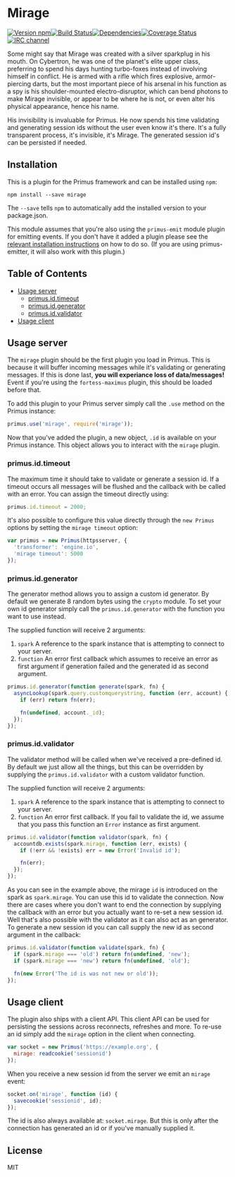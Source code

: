 # Mirage

[![Version npm](http://img.shields.io/npm/v/mirage.svg?style=flat-square)](http://browsenpm.org/package/mirage)[![Build Status](http://img.shields.io/travis/primus/mirage/master.svg?style=flat-square)](https://travis-ci.org/primus/mirage)[![Dependencies](https://img.shields.io/david/primus/mirage.svg?style=flat-square)](https://david-dm.org/primus/mirage)[![Coverage Status](http://img.shields.io/coveralls/primus/mirage/master.svg?style=flat-square)](https://coveralls.io/r/primus/mirage?branch=master)[![IRC channel](http://img.shields.io/badge/IRC-irc.freenode.net%23primus-00a8ff.svg?style=flat-square)](http://webchat.freenode.net/?channels=primus)

Some might say that Mirage was created with a silver sparkplug in his mouth. On
Cybertron, he was one of the planet's elite upper class, preferring to spend his
days hunting turbo-foxes instead of involving himself in conflict. He is armed
with a rifle which fires explosive, armor-piercing darts, but the most important
piece of his arsenal in his function as a spy is his shoulder-mounted
electro-disruptor, which can bend photons to make Mirage invisible, or appear to
be where he is not, or even alter his physical appearance, hence his name.

His invisibility is invaluable for Primus. He now spends his time validating and
generating session ids without the user even know it's there. It's a fully
transparent process, it's invisible, it's Mirage. The generated session id's can
be persisted if needed.

## Installation

This is a plugin for the Primus framework and can be installed using `npm`:

```
npm install --save mirage
```

The `--save` tells `npm` to automatically add the installed version to your
package.json.

This module assumes that you're also using the `primus-emit` module plugin for
emitting events. If you don't have it added a plugin please see the [relevant
installation instructions](https://github.com/primus/emit) on how to do so. (If
you are using primus-emitter, it will also work with this plugin.)

## Table of Contents

- [Usage server](#usage-server)
  - [primus.id.timeout](#primusidtimeout)
  - [primus.id.generator](#primusidgenerator)
  - [primus.id.validator](#primusidvalidator)
- [Usage client](#usage-client)

## Usage server

The `mirage` plugin should be the first plugin you load in Primus. This is
because it will buffer incoming messages while it's validating or generating
messages. If this is done last, **you will experiance loss of data/messages!**
Event if you're using the `fortess-maximus` plugin, this should be loaded before
that.

To add this plugin to your Primus server simply call the `.use` method on the
Primus instance:

```js
primus.use('mirage', require('mirage'));
```

Now that you've added the plugin, a new object, `.id` is available on your Primus
instance. This object allows you to interact with the `mirage` plugin.

### primus.id.timeout

The maximum time it should take to validate or generate a session id. If
a timeout occurs all messages will be flushed and the callback with be called
with an error. You can assign the timeout directly using:

```js
primus.id.timeout = 2000;
```

It's also possible to configure this value directly through the `new Primus`
options by setting the `mirage timeout` option:

```js
var primus = new Primus(httpsserver, {
  'transformer': 'engine.io',
  'mirage timeout': 5000
});
```

### primus.id.generator

The generator method allows you to assign a custom id generator. By default we
generate 8 random bytes using the `crypto` module. To set your own id generator
simply call the `primus.id.generator` with the function you want to use instead.

The supplied function will receive 2 arguments:

1. `spark` A reference to the spark instance that is attempting to connect to
   your server.
2. `function` An error first callback which assumes to receive an error as first
   argument if generation failed and the generated id as second argument.

```js
primus.id.generator(function generate(spark, fn) {
  asyncLookup(spark.query.customquerystring, function (err, account) {
    if (err) return fn(err);

    fn(undefined, account._id);
  });
});
```

### primus.id.validator

The validator method will be called when we've received a pre-defined id. By
default we just allow all the things, but this can be overridden by supplying
the `primus.id.validator` with a custom validator function.

The supplied function will receive 2 arguments:

1. `spark` A reference to the spark instance that is attempting to connect to
   your server.
2. `function` An error first callback. If you fail to validate the id, we assume
   that you pass this function an `Error` instance as first argument.

```js
primus.id.validator(function validator(spark, fn) {
  accountdb.exists(spark.mirage, function (err, exists) {
    if (!err && !exists) err = new Error('Invalid id');

    fn(err);
  });
});
```

As you can see in the example above, the mirage `id` is introduced on the spark
as `spark.mirage`. You can use this id to validate the connection. Now there are
cases where you don't want to end the connection by supplying the callback with
an error but you actually want to re-set a new session id. Well that's also
possible with the validator as it can also act as an generator. To generate a
new session id you can call supply the new id as second argument in the
callback:

```js
primus.id.validator(function validate(spark, fn) {
  if (spark.mirage === 'old') return fn(undefined, 'new');
  if (spark.mirage === 'new') return fn(undefined, 'old');

  fn(new Error('The id is was not new or old'));
});
```

## Usage client

The plugin also ships with a client API. This client API can be used for
persisting the sessions across reconnects, refreshes and more. To re-use an id
simply add the `mirage` option in the client when connecting. 

```js
var socket = new Primus('https://example.org', {
  mirage: readcookie('sessionid')
});
```

When you receive a new session id from the server we emit an `mirage` event:

```js
socket.on('mirage', function (id) {
  savecookie('sessionid', id);
});
```

The id is also always available at: `socket.mirage`. But this is only after the
connection has generated an id or if you've manually supplied it.

## License

MIT
